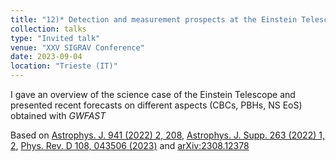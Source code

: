 ```yaml
---
title: "12)* Detection and measurement prospects at the Einstein Telescope: forecasts with *GWFAST*"
collection: talks
type: "Invited talk"
venue: "XXV SIGRAV Conference"
date: 2023-09-04
location: "Trieste (IT)"
---
```


I gave an overview of the science case of the Einstein Telescope and presented recent forecasts on different aspects (CBCs, PBHs, NS EoS) obtained with *GWFAST*

Based on [Astrophys. J. 941 (2022) 2, 208](https://doi.org/10.3847/1538-4357/ac9cd4), [Astrophys. J. Supp. 263 (2022) 1, 2](https://iopscience.iop.org/article/10.3847/1538-4365/ac9129), [Phys. Rev. D 108, 043506 (2023)](https://journals.aps.org/prd/abstract/10.1103/PhysRevD.108.043506) and [arXiv:2308.12378](https://arxiv.org/abs/2308.12378)